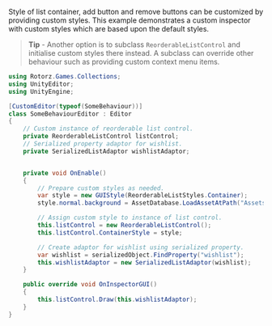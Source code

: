 ﻿Style of list container, add button and remove buttons can be customized by providing
custom styles. This example demonstrates a custom inspector with custom styles which are
based upon the default styles.

>
> **Tip** - Another option is to subclass `ReorderableListControl` and initialise custom
> styles there instead. A subclass can override other behaviour such as providing custom
> context menu items.
>

```csharp
using Rotorz.Games.Collections;
using UnityEditor;
using UnityEngine;

[CustomEditor(typeof(SomeBehaviour))]
class SomeBehaviourEditor : Editor
{
    // Custom instance of reorderable list control.
    private ReorderableListControl listControl;
    // Serialized property adaptor for wishlist.
    private SerializedListAdaptor wishlistAdaptor;


    private void OnEnable()
    {
        // Prepare custom styles as needed.
        var style = new GUIStyle(ReorderableListStyles.Container);
        style.normal.background = AssetDatabase.LoadAssetAtPath("Assets/custom_container.png") as Texture2D;

        // Assign custom style to instance of list control.
        this.listControl = new ReorderableListControl();
        this.listControl.ContainerStyle = style;

        // Create adaptor for wishlist using serialized property.
        var wishlist = serializedObject.FindProperty("wishlist");
        this.wishlistAdaptor = new SerializedListAdaptor(wishlist);
    }

    public override void OnInspectorGUI()
    {
        this.listControl.Draw(this.wishlistAdaptor);
    }
}
```
